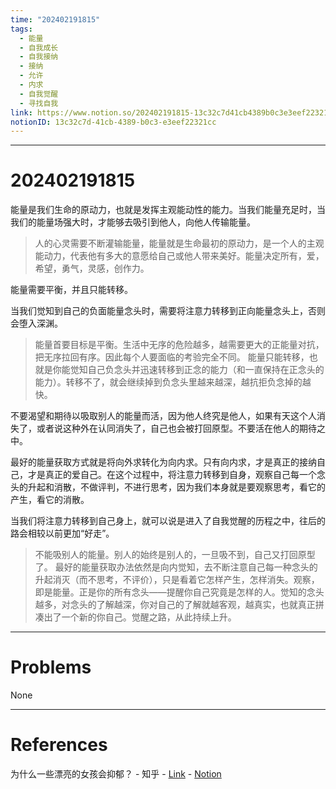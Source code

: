 ```yaml
---
time: "202402191815"
tags:
  - 能量
  - 自我成长
  - 自我接纳
  - 接纳
  - 允许
  - 内求
  - 自我觉醒
  - 寻找自我
link: https://www.notion.so/202402191815-13c32c7d41cb4389b0c3e3eef22321cc
notionID: 13c32c7d-41cb-4389-b0c3-e3eef22321cc
---
```


--- 
# 202402191815


能量是我们生命的原动力，也就是发挥主观能动性的能力。当我们能量充足时，当我们的能量场强大时，才能够去吸引到他人，向他人传输能量。

> 人的心灵需要不断灌输能量，能量就是生命最初的原动力，是一个人的主观能动力，代表他有多大的意愿给自己或他人带来美好。能量决定所有，爱，希望，勇气，灵感，创作力。

能量需要平衡，并且只能转移。

当我们觉知到自己的负面能量念头时，需要将注意力转移到正向能量念头上，否则会堕入深渊。

> 能量首要目标是平衡。生活中无序的危险越多，越需要更大的正能量对抗，把无序拉回有序。因此每个人要面临的考验完全不同。
> 能量只能转移，也就是你能觉知自己负念头并迅速转移到正念的能力（和一直保持在正念头的能力）。转移不了，就会继续掉到负念头里越来越深，越抗拒负念掉的越快。

不要渴望和期待以吸取别人的能量而活，因为他人终究是他人，如果有天这个人消失了，或者说这种外在认同消失了，自己也会被打回原型。不要活在他人的期待之中。

最好的能量获取方式就是将向外求转化为向内求。只有向内求，才是真正的接纳自己，才是真正的爱自己。在这个过程中，将注意力转移到自身，观察自己每一个念头的升起和消散，不做评判，不进行思考，因为我们本身就是要观察思考，看它的产生，看它的消散。

当我们将注意力转移到自己身上，就可以说是进入了自我觉醒的历程之中，往后的路会相较以前更加“好走”。

> 不能吸别人的能量。别人的始终是别人的，一旦吸不到，自己又打回原型了。
> 最好的能量获取办法依然是向内觉知，去不断注意自己每一种念头的升起消灭（而不思考，不评价），只是看着它怎样产生，怎样消失。观察，即是能量。正是你的所有念头——提醒你自己究竟是怎样的人。觉知的念头越多，对念头的了解越深，你对自己的了解就越客观，越真实，也就真正拼凑出了一个新的你自己。觉醒之路，从此持续上升。

---
# Problems

None

---
# References

为什么一些漂亮的女孩会抑郁？ - 知乎 - [Link](https://www.zhihu.com/question/306841725/answer/3108162828) - [Notion](https://www.notion.so/105c355561524901a2f68534449148d4?pvs=4)